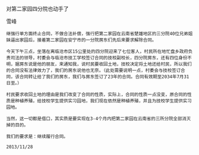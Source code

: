 对第二家园四分院也动手了

雪峰


    继强行单方面终止合同，不做合法补偿，强行把第二家园在云南省楚雄地区的三分院40位兄弟姐妹逼出家园后，接着第二家园在安宁市的一分院房东们先后来要求解除合同。

    今天下午三点，坐落在离临沧市区15公里处的四分院迎来了七位客人，村民所在地忙盘乡政府负责司法的领导，村委会与临沧市技工学校签订合同的技校副校长，四分院房东，还有四位身份不明，据房东说是他的朋友，来通知我，说村民要收回土地，技校决定将土地还给村民，所以我们的合同没有法律效力了，我们的房东说他也无奈。（此处需要说明一点，村委会与技校签订合同，该合同转让给了我们的房东，我们与房东签订了23年的合同。合同有效期至2034年7月31日至。）

    村民要求收回土地的理由是我们改变了合同的性质，实际上，合同的性质一点没变，原合同的性质是种植养殖，给技校学生提供实习园地，我们现在依然是种植养殖，并且为技校学生提供实习园地。

    当然，这一切都是借口，其实质是要实现在3-4个月内把第二家园在云南省的三所分院全部消灭掉的目的。

    我们的要求是：继续履行合同。

    2013/11/28




